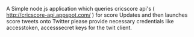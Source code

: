 A Simple node.js application which queries cricscore api's ( http://cricscore-api.appspot.com/ ) for score Updates and then launches score tweets onto Twitter
please provide necessary credentials like
accesstoken, accesssecret keys for the twit client.
